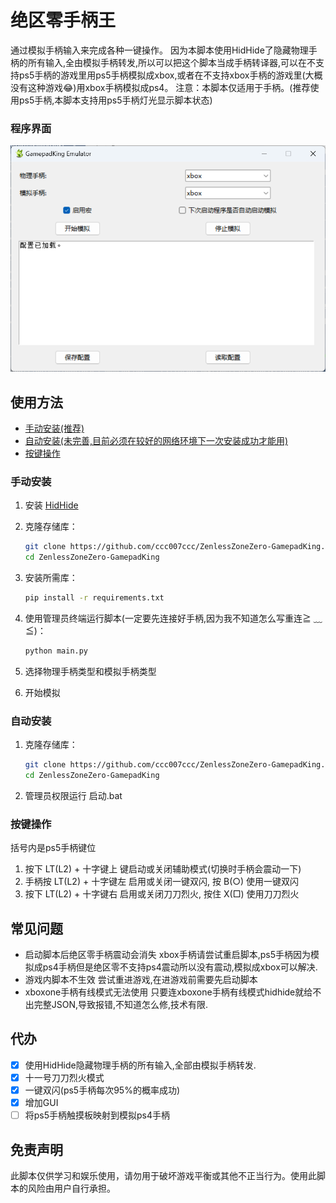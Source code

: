 # 绝区零手柄王

通过模拟手柄输入来完成各种一键操作。
因为本脚本使用HidHide了隐藏物理手柄的所有输入,全由模拟手柄转发,所以可以把这个脚本当成手柄转译器,可以在不支持ps5手柄的游戏里用ps5手柄模拟成xbox,或者在不支持xbox手柄的游戏里(大概没有这种游戏😂)用xbox手柄模拟成ps4。
注意：本脚本仅适用于手柄。(推荐使用ps5手柄,本脚本支持用ps5手柄灯光显示脚本状态)

### 程序界面

![image](doc/img/image.png)

## 使用方法

- [手动安装(推荐)](#手动安装)
- [自动安装(未完善,目前必须在较好的网络环境下一次安装成功才能用)](#)
- [按键操作](#按键操作)

### 手动安装

1. 安装 [HidHide](https://github.com/nefarius/HidHide/releases/)
2. 克隆存储库：

   ```sh
   git clone https://github.com/ccc007ccc/ZenlessZoneZero-GamepadKing.git
   cd ZenlessZoneZero-GamepadKing
   ```
3. 安装所需库：

   ```sh
   pip install -r requirements.txt
   ```
4. 使用管理员终端运行脚本(一定要先连接好手柄,因为我不知道怎么写重连≧ ﹏ ≦)：

   ```sh
   python main.py
   ```
5. 选择物理手柄类型和模拟手柄类型
6. 开始模拟

### 自动安装

1. 克隆存储库：

   ```sh
   git clone https://github.com/ccc007ccc/ZenlessZoneZero-GamepadKing.git
   cd ZenlessZoneZero-GamepadKing
   ```
2. 管理员权限运行 启动.bat

### 按键操作

  括号内是ps5手柄键位

1. 按下 LT(L2) + 十字键上 键启动或关闭辅助模式(切换时手柄会震动一下)
2. 手柄按 LT(L2) + 十字键左 启用或关闭一键双闪, 按 B(○) 使用一键双闪
3. 按下 LT(L2) + 十字键右 启用或关闭刀刀烈火, 按住 X(□) 使用刀刀烈火

## 常见问题

- 启动脚本后绝区零手柄震动会消失
  xbox手柄请尝试重启脚本,ps5手柄因为模拟成ps4手柄但是绝区零不支持ps4震动所以没有震动,模拟成xbox可以解决.
- 游戏内脚本不生效
  尝试重进游戏,在进游戏前需要先启动脚本
- xboxone手柄有线模式无法使用
  只要连xboxone手柄有线模式hidhide就给不出完整JSON,导致报错,不知道怎么修,技术有限.

## 代办

- [X] 使用HidHide隐藏物理手柄的所有输入,全部由模拟手柄转发.
- [X] 十一号刀刀烈火模式
- [X] 一键双闪(ps5手柄每次95%的概率成功)
- [X] 增加GUI
- [ ] 将ps5手柄触摸板映射到模拟ps4手柄

## 免责声明

此脚本仅供学习和娱乐使用，请勿用于破坏游戏平衡或其他不正当行为。使用此脚本的风险由用户自行承担。
